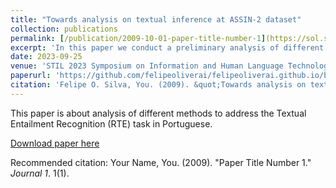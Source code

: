 ```yaml
---
title: "Towards analysis on textual inference at ASSIN-2 dataset"
collection: publications
permalink: [/publication/2009-10-01-paper-title-number-1](https://sol.sbc.org.br/index.php/stil/article%20/view/25455)
excerpt: 'In this paper we conduct a preliminary analysis of different methods to address the Textual Entailment Recognition (RTE) task in Portuguese.'
date: 2023-09-25
venue: 'STIL 2023 Symposium on Information and Human Language Technology'
paperurl: 'https://github.com/felipeoliverai/felipeoliverai.github.io/blob/master/files/artigo.pdf'
citation: 'Felipe O. Silva, You. (2009). &quot;Towards analysis on textual inference at ASSIN-2 dataset.&quot; <i>STIL 2023</i>. 1(1).'
---
```

This paper is about analysis of different methods to address the Textual Entailment Recognition (RTE) task in Portuguese.

[Download paper here]([http://academicpages.github.io/files/paper1.pdf](https://github.com/felipeoliverai/felipeoliverai.github.io/blob/master/files/artigo.pdf))

Recommended citation: Your Name, You. (2009). "Paper Title Number 1." <i>Journal 1</i>. 1(1).

